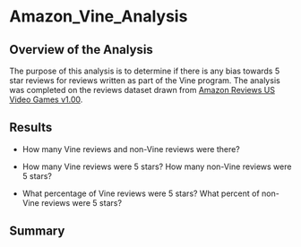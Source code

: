 # Amazon_Vine_Analysis

## Overview of the Analysis
The purpose of this analysis is to determine if there is any bias towards 5 star reviews for reviews written as part of the Vine program. The analysis was completed on the reviews dataset drawn from [Amazon Reviews US Video Games v1.00](https://s3.amazonaws.com/amazon-reviews-pds/tsv/amazon_reviews_us_Video_Games_v1_00.tsv.gz).

## Results
- How many Vine reviews and non-Vine reviews were there?

- How many Vine reviews were 5 stars? How many non-Vine reviews were 5 stars?

- What percentage of Vine reviews were 5 stars? What percent of non-Vine reviews were 5 stars?


## Summary
